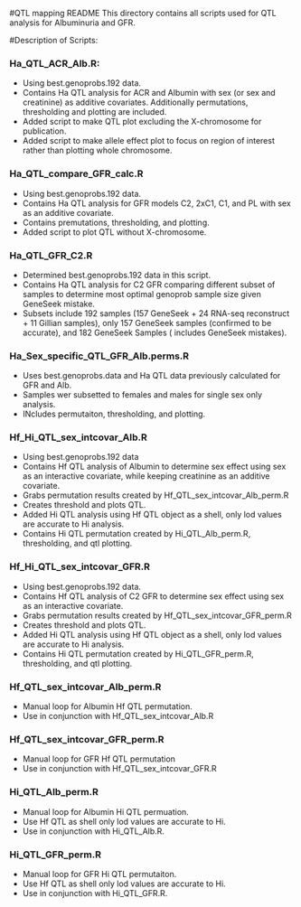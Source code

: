 #QTL mapping README
This directory contains all scripts used for QTL analysis for Albuminuria and GFR.

#Description of Scripts:
### Ha_QTL_ACR_Alb.R: 
* Using best.genoprobs.192 data.
* Contains Ha QTL analysis for ACR and Albumin with sex (or sex and creatinine) as additive covariates. Additionally permutations, thresholding and plotting are included. 
* Added script to make QTL plot excluding the X-chromosome for publication.
* Added script to make allele effect plot to focus on region of interest rather than plotting whole chromosome.

### Ha_QTL_compare_GFR_calc.R
* Using best.genoprobs.192 data.
* Contains Ha QTL analysis for GFR models C2, 2xC1, C1, and PL with sex as an additive covariate.
* Contains premutations, thresholding, and plotting.
* Added script to plot QTL without X-chromosome.

### Ha_QTL_GFR_C2.R
* Determined best.genoprobs.192 data in this script.
* Contains Ha QTL analysis for C2 GFR comparing different subset of samples to determine most optimal genoprob sample size given GeneSeek mistake.
* Subsets include 192 samples (157 GeneSeek + 24 RNA-seq reconstruct + 11 Gillian samples), only 157 GeneSeek samples (confirmed to be accurate), and 182 GeneSeek Samples ( includes GeneSeek mistakes).

### Ha_Sex_specific_QTL_GFR_Alb.perms.R
* Uses best.genoprobs.data and Ha QTL data previously calculated for GFR and Alb.
* Samples wer subsetted to females and males for single sex only analysis.
* INcludes permutaiton, thresholding, and plotting.

### Hf_Hi_QTL_sex_intcovar_Alb.R
* Using best.genoprobs.192 data
* Contains Hf QTL analysis of Albumin to determine sex effect using sex as an interactive covariate, while keeping creatinine as an additive covariate.
* Grabs permutation results created by Hf_QTL_sex_intcovar_Alb_perm.R
* Creates threshold and plots QTL.
* Added Hi QTL analysis using Hf QTL object as a shell, only lod values are accurate to Hi analysis.
* Contains Hi QTL permutation created by Hi_QTL_Alb_perm.R, thresholding, and qtl plotting.

### Hf_Hi_QTL_sex_intcovar_GFR.R
* Using best.genoprobs.192 data.
* Contains Hf QTL analysis of C2 GFR to determine sex effect using sex as an interactive covariate.
* Grabs permutation results created by Hf_QTL_sex_intcovar_GFR_perm.R
* Creates threshold and plots QTL.
* Added Hi QTL analysis using Hf QTL object as a shell, only lod values are accurate to Hi analysis.
* Contains Hi QTL permutation created by Hi_QTL_GFR_perm.R, thresholding, and qtl plotting.

### Hf_QTL_sex_intcovar_Alb_perm.R
* Manual loop for Albumin Hf QTL permutation.
* Use in conjunction with Hf_QTL_sex_intcovar_Alb.R

### Hf_QTL_sex_intcovar_GFR_perm.R
* Manual loop for GFR Hf QTL permutation 
* Use in conjunction with Hf_QTL_sex_intcovar_GFR.R

### Hi_QTL_Alb_perm.R
* Manual loop for Albumin Hi QTL permuation.
* Use Hf QTL as shell only lod values are accurate to Hi.
* Use in conjunction with Hi_QTL_Alb.R.

### Hi_QTL_GFR_perm.R
* Manual loop for GFR Hi QTL permutaiton.
* Use Hf QTL as shell only lod values are accurate to Hi.
* Use in conjunction with Hi_QTL_GFR.R.
